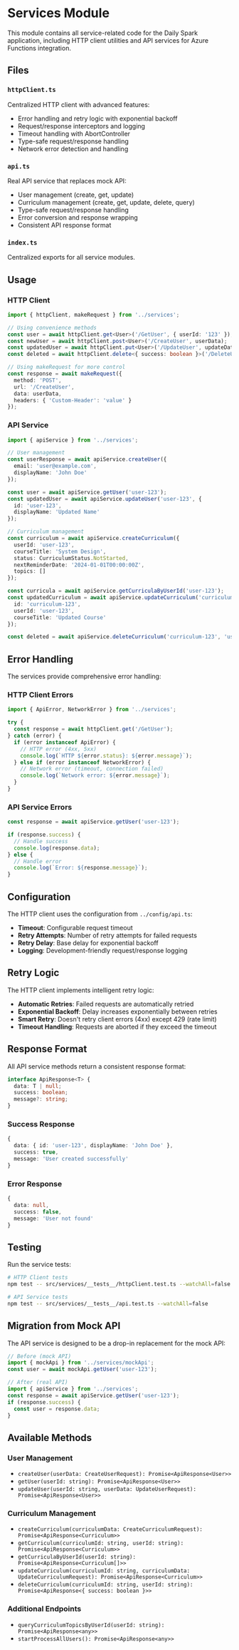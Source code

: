 # Services Module

This module contains all service-related code for the Daily Spark application, including HTTP client utilities and API services for Azure Functions integration.

## Files

### `httpClient.ts`
Centralized HTTP client with advanced features:
- Error handling and retry logic with exponential backoff
- Request/response interceptors and logging
- Timeout handling with AbortController
- Type-safe request/response handling
- Network error detection and handling

### `api.ts`
Real API service that replaces mock API:
- User management (create, get, update)
- Curriculum management (create, get, update, delete, query)
- Type-safe request/response handling
- Error conversion and response wrapping
- Consistent API response format

### `index.ts`
Centralized exports for all service modules.

## Usage

### HTTP Client

```typescript
import { httpClient, makeRequest } from '../services';

// Using convenience methods
const user = await httpClient.get<User>('/GetUser', { userId: '123' });
const newUser = await httpClient.post<User>('/CreateUser', userData);
const updatedUser = await httpClient.put<User>('/UpdateUser', updateData);
const deleted = await httpClient.delete<{ success: boolean }>('/DeleteUser');

// Using makeRequest for more control
const response = await makeRequest({
  method: 'POST',
  url: '/CreateUser',
  data: userData,
  headers: { 'Custom-Header': 'value' }
});
```

### API Service

```typescript
import { apiService } from '../services';

// User management
const userResponse = await apiService.createUser({
  email: 'user@example.com',
  displayName: 'John Doe'
});

const user = await apiService.getUser('user-123');
const updatedUser = await apiService.updateUser('user-123', {
  id: 'user-123',
  displayName: 'Updated Name'
});

// Curriculum management
const curriculum = await apiService.createCurriculum({
  userId: 'user-123',
  courseTitle: 'System Design',
  status: CurriculumStatus.NotStarted,
  nextReminderDate: '2024-01-01T00:00:00Z',
  topics: []
});

const curricula = await apiService.getCurriculaByUserId('user-123');
const updatedCurriculum = await apiService.updateCurriculum('curriculum-123', {
  id: 'curriculum-123',
  userId: 'user-123',
  courseTitle: 'Updated Course'
});

const deleted = await apiService.deleteCurriculum('curriculum-123', 'user-123');
```

## Error Handling

The services provide comprehensive error handling:

### HTTP Client Errors

```typescript
import { ApiError, NetworkError } from '../services';

try {
  const response = await httpClient.get('/GetUser');
} catch (error) {
  if (error instanceof ApiError) {
    // HTTP error (4xx, 5xx)
    console.log(`HTTP ${error.status}: ${error.message}`);
  } else if (error instanceof NetworkError) {
    // Network error (timeout, connection failed)
    console.log(`Network error: ${error.message}`);
  }
}
```

### API Service Errors

```typescript
const response = await apiService.getUser('user-123');

if (response.success) {
  // Handle success
  console.log(response.data);
} else {
  // Handle error
  console.log(`Error: ${response.message}`);
}
```

## Configuration

The HTTP client uses the configuration from `../config/api.ts`:

- **Timeout**: Configurable request timeout
- **Retry Attempts**: Number of retry attempts for failed requests
- **Retry Delay**: Base delay for exponential backoff
- **Logging**: Development-friendly request/response logging

## Retry Logic

The HTTP client implements intelligent retry logic:

- **Automatic Retries**: Failed requests are automatically retried
- **Exponential Backoff**: Delay increases exponentially between retries
- **Smart Retry**: Doesn't retry client errors (4xx) except 429 (rate limit)
- **Timeout Handling**: Requests are aborted if they exceed the timeout

## Response Format

All API service methods return a consistent response format:

```typescript
interface ApiResponse<T> {
  data: T | null;
  success: boolean;
  message?: string;
}
```

### Success Response
```typescript
{
  data: { id: 'user-123', displayName: 'John Doe' },
  success: true,
  message: 'User created successfully'
}
```

### Error Response
```typescript
{
  data: null,
  success: false,
  message: 'User not found'
}
```

## Testing

Run the service tests:

```bash
# HTTP Client tests
npm test -- src/services/__tests__/httpClient.test.ts --watchAll=false

# API Service tests
npm test -- src/services/__tests__/api.test.ts --watchAll=false
```

## Migration from Mock API

The API service is designed to be a drop-in replacement for the mock API:

```typescript
// Before (mock API)
import { mockApi } from '../services/mockApi';
const user = await mockApi.getUser('user-123');

// After (real API)
import { apiService } from '../services';
const response = await apiService.getUser('user-123');
if (response.success) {
  const user = response.data;
}
```

## Available Methods

### User Management
- `createUser(userData: CreateUserRequest): Promise<ApiResponse<User>>`
- `getUser(userId: string): Promise<ApiResponse<User>>`
- `updateUser(userId: string, userData: UpdateUserRequest): Promise<ApiResponse<User>>`

### Curriculum Management
- `createCurriculum(curriculumData: CreateCurriculumRequest): Promise<ApiResponse<Curriculum>>`
- `getCurriculum(curriculumId: string, userId: string): Promise<ApiResponse<Curriculum>>`
- `getCurriculaByUserId(userId: string): Promise<ApiResponse<Curriculum[]>>`
- `updateCurriculum(curriculumId: string, curriculumData: UpdateCurriculumRequest): Promise<ApiResponse<Curriculum>>`
- `deleteCurriculum(curriculumId: string, userId: string): Promise<ApiResponse<{ success: boolean }>>`

### Additional Endpoints
- `queryCurriculumTopicsByUserId(userId: string): Promise<ApiResponse<any>>`
- `startProcessAllUsers(): Promise<ApiResponse<any>>`
